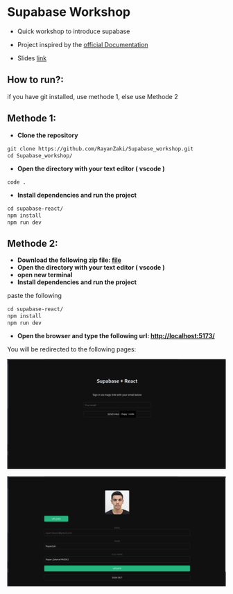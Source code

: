 # Supabase Workshop

- Quick workshop to introduce supabase
- Project inspired by the [official Documentation](https://supabase.com/docs/guides/getting-started/tutorials/with-react?database-method=sql)

- Slides [link](https://docs.google.com/presentation/d/1BFAaGYSvgKdOC5dF8OK7IIzwNB-oSxL26SldHt87D3I/edit?usp=sharing)



## How to run?:
if you have git installed, use methode 1, else use Methode 2
## Methode 1:
- **Clone the repository** 
```
git clone https://github.com/RayanZaki/Supabase_workshop.git
cd Supabase_workshop/
```
- **Open the directory with your text editor ( vscode )**
```
code .
```

- **Install dependencies and run the project**
```
cd supabase-react/
npm install
npm run dev
```

## Methode 2:
- **Download the following zip file: [file](https://drive.google.com/file/d/1__LM3Zez4prRlkX0gvfPjHRNhie77x2J/view?usp=sharing)**
- **Open the directory with your text editor ( vscode )**
- **open new terminal** 
- **Install dependencies and run the project**

paste the following
```
cd supabase-react/
npm install
npm run dev
```

- **Open the browser and type the following url: [http://localhost:5173/](http://localhost:5173/)**

You will be redirected to the following pages:

![](image.png)

![](image-1.png)

